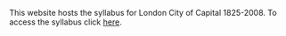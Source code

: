 This website hosts the syllabus for London City of Capital 1825-2008. To access the syllabus click [here](https://gabrielfgm.github.io/financial_history/).
